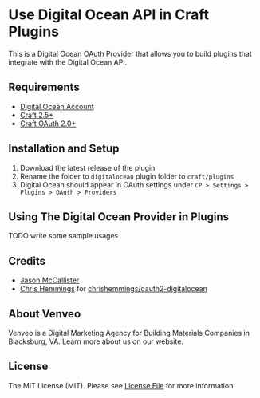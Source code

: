 # Use Digital Ocean API in Craft Plugins

This is a Digital Ocean OAuth Provider that allows you to build plugins that integrate with the Digital Ocean API.

## Requirements

- [Digital Ocean Account](https://m.do.co/c/2c36fe8acb73)
- [Craft 2.5+](https://craftcms.com/)
- [Craft OAuth 2.0+](https://dukt.net/craft/oauth)

## Installation and Setup

1. Download the latest release of the plugin
2. Rename the folder to `digitalocean` plugin folder to `craft/plugins`
3. Digital Ocean should appear in OAuth settings under `CP > Settings > Plugins > OAuth > Providers`

## Using The Digital Ocean Provider in Plugins

TODO write some sample usages

## Credits

* [Jason McCallister](https://github.com/themccallister)
* [Chris Hemmings](https://github.com/chrishemmings) for [chrishemmings/oauth2-digitalocean](https://github.com/chrishemmings/oauth2-digitalocean)

## About Venveo

Venveo is a Digital Marketing Agency for Building Materials Companies in Blacksburg, VA. Learn more about us on our website.

## License

The MIT License (MIT). Please see [License File](LICENSE) for more information.